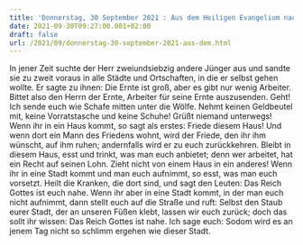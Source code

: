 ```yaml
---
title: 'Donnerstag, 30 September 2021 : Aus dem Heiligen Evangelium nach Lukas - Lk 10,1-12.'
date: 2021-09-30T09:27:00.001+02:00
draft: false
url: /2021/09/donnerstag-30-september-2021-aus-dem.html
---
```


In jener Zeit suchte der Herr zweiundsiebzig andere Jünger aus und sandte sie zu zweit voraus in alle Städte und Ortschaften, in die er selbst gehen wollte. Er sagte zu ihnen: Die Ernte ist groß, aber es gibt nur wenig Arbeiter. Bittet also den Herrn der Ernte, Arbeiter für seine Ernte auszusenden. Geht! Ich sende euch wie Schafe mitten unter die Wölfe. Nehmt keinen Geldbeutel mit, keine Vorratstasche und keine Schuhe! Grüßt niemand unterwegs! Wenn ihr in ein Haus kommt, so sagt als erstes: Friede diesem Haus! Und wenn dort ein Mann des Friedens wohnt, wird der Friede, den ihr ihm wünscht, auf ihm ruhen; andernfalls wird er zu euch zurückkehren. Bleibt in diesem Haus, esst und trinkt, was man euch anbietet; denn wer arbeitet, hat ein Recht auf seinen Lohn. Zieht nicht von einem Haus in ein anderes! Wenn ihr in eine Stadt kommt und man euch aufnimmt, so esst, was man euch vorsetzt. Heilt die Kranken, die dort sind, und sagt den Leuten: Das Reich Gottes ist euch nahe. Wenn ihr aber in eine Stadt kommt, in der man euch nicht aufnimmt, dann stellt euch auf die Straße und ruft: Selbst den Staub eurer Stadt, der an unseren Füßen klebt, lassen wir euch zurück; doch das sollt ihr wissen: Das Reich Gottes ist nahe. Ich sage euch: Sodom wird es an jenem Tag nicht so schlimm ergehen wie dieser Stadt.